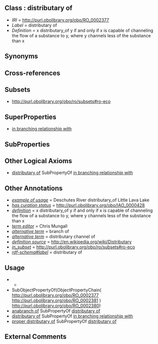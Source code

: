 
## Class : distributary of

 * *IRI* = http://purl.obolibrary.org/obo/RO_0002377
 * *Label* = distributary of
 * *Definition* = x distributary_of y if and only if x is capable of channeling the flow of a substance to y, where y channels less of the substance than x

## Synonyms


## Cross-references


## Subsets

 * http://purl.obolibrary.org/obo/ro/subsets#ro-eco

## SuperProperties

 * [in branching relationship with](../../RO/75/RO_0002375.md)

## SubProperties


## Other Logical Axioms

 * [distributary of](../../RO/77/RO_0002377.md) SubPropertyOf [in branching relationship with](../../RO/75/RO_0002375.md)

## Other Annotations

 * *[example of usage](../../IAO/12/IAO_0000112.md)* = Deschutes River distributary_of Little Lava Lake
 * *[has curation status](../../IAO/14/IAO_0000114.md)* = http://purl.obolibrary.org/obo/IAO_0000428
 * *[definition](../../IAO/15/IAO_0000115.md)* = x distributary_of y if and only if x is capable of channeling the flow of a substance to y, where y channels less of the substance than x
 * *[term editor](../../IAO/17/IAO_0000117.md)* = Chris Mungall
 * *[alternative term](../../IAO/18/IAO_0000118.md)* = branch of
 * *[alternative term](../../IAO/18/IAO_0000118.md)* = distributary channel of
 * *[definition source](../../IAO/19/IAO_0000119.md)* = http://en.wikipedia.org/wiki/Distributary
 * *[in_subset](../../et/oboInOwl#inSubset.md)* = http://purl.obolibrary.org/obo/ro/subsets#ro-eco
 * *[rdf-schema#label](../../el/rdf-schema#label.md)* = distributary of

## Usage

 * -
 * SubObjectPropertyOf(ObjectPropertyChain( <http://purl.obolibrary.org/obo/RO_0002377> <http://purl.obolibrary.org/obo/RO_0002381> ) <http://purl.obolibrary.org/obo/RO_0002380>)
 * [anabranch of](../../RO/78/RO_0002378.md) SubPropertyOf [distributary of](../../RO/77/RO_0002377.md)
 * [distributary of](../../RO/77/RO_0002377.md) SubPropertyOf [in branching relationship with](../../RO/75/RO_0002375.md)
 * [proper distributary of](../../RO/82/RO_0002382.md) SubPropertyOf [distributary of](../../RO/77/RO_0002377.md)

## External Comments


